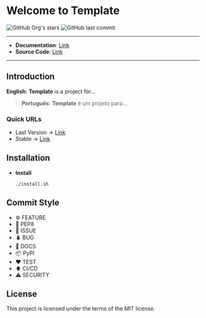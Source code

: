 # Welcome to Template

![GitHub Org's stars](https://img.shields.io/github/stars/_____?label=Company&style=flat-square)
![GitHub last commit](https://img.shields.io/github/last-commit/_____/repository?style=flat-square)

---

- **Documentation**: [Link](https://github.com/MyLinuxProfile)
- **Source Code**: [Link](https://github.com/MyLinuxProfile)

---

## Introduction

**English**: **Template** is a project for...

> **Português**: **Template** é um projeto para...

### Quick URLs
- Last Version -> [Link](https://github.com/MyLinuxProfile)
- Stable -> [Link](https://github.com/MyLinuxProfile)


## Installation

- **Install**

      ./install.sh


## Commit Style

- ⚙️ FEATURE
- 📝 PEP8
- 📌 ISSUE
- 🪲 BUG
- 📘 DOCS
- 📦 PyPI
- ❤️️ TEST
- ⬆️ CI/CD
- ⚠️ SECURITY

## License

This project is licensed under the terms of the MIT license.

